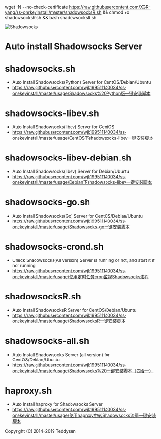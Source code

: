 wget -N --no-check-certificate https://raw.githubusercontent.com/XGR-yang/ss-onrkeyinstall/master/shadowsocksR.sh && chmod +x shadowsocksR.sh && bash shadowsocksR.sh

![Shadowsocks](https://github.com/wjk199511140034/ss-onekeyinstall/blob/master/shadowsocks.png)
# Auto install Shadowsocks Server

shadowsocks.sh
===============
- Auto Install Shadowsocks(Python) Server for CentOS/Debian/Ubuntu
- https://raw.githubusercontent.com/wjk199511140034/ss-onekeyinstall/master/usage/Shadowsocks%20Python版一键安装脚本

shadowsocks-libev.sh
===============
- Auto Install Shadowsocks(libev) Server for CentOS
- https://raw.githubusercontent.com/wjk199511140034/ss-onekeyinstall/master/usage/CentOS下shadowsocks-libev一键安装脚本

shadowsocks-libev-debian.sh
===============
- Auto Install Shadowsocks(libev) Server for Debian/Ubuntu
- https://raw.githubusercontent.com/wjk199511140034/ss-onekeyinstall/master/usage/Debian下shadowsocks-libev一键安装脚本

shadowsocks-go.sh
===============
- Auto Install Shadowsocks(Go) Server for CentOS/Debian/Ubuntu
- https://raw.githubusercontent.com/wjk199511140034/ss-onekeyinstall/master/usage/Shadowsocks-go一键安装脚本

shadowsocks-crond.sh
===============
- Check Shadowsocks(All version) Server is running or not, and start it if not running
- https://raw.githubusercontent.com/wjk199511140034/ss-onekeyinstall/master/usage/使用定时任务cron监视Shadowsocks进程

shadowsocksR.sh
===============
- Auto Install ShadowsocksR Server for CentOS/Debian/Ubuntu
- https://raw.githubusercontent.com/wjk199511140034/ss-onekeyinstall/master/usage/ShadowsocksR一键安装脚本

shadowsocks-all.sh
==================
- Auto Install Shadowsocks Server (all version) for CentOS/Debian/Ubuntu
- https://raw.githubusercontent.com/wjk199511140034/ss-onekeyinstall/master/usage/Shadowsocks%20一键安装脚本（四合一）

haproxy.sh
===============
- Auto Install haproxy for Shadowsocks Server
- https://raw.githubusercontent.com/wjk199511140034/ss-onekeyinstall/master/usage/使用haproxy中转Shadowsocks流量一键安装脚本

Copyright (C) 2014-2019 Teddysun
